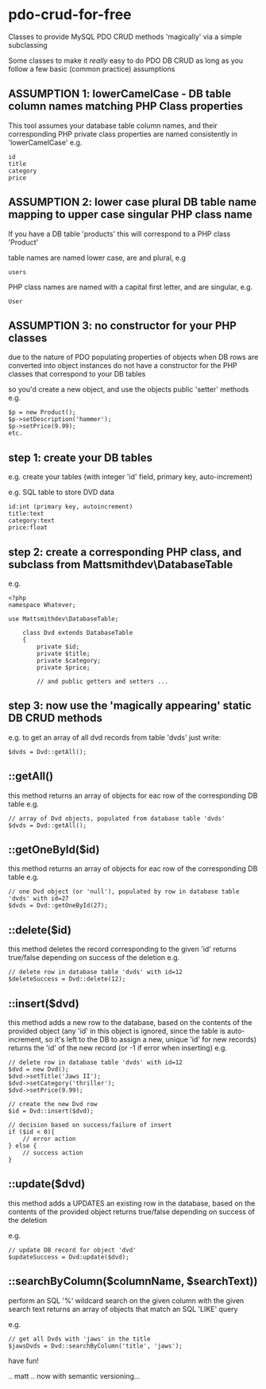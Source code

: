 # pdo-crud-for-free
Classes to provide MySQL PDO CRUD methods 'magically' via a simple subclassing

Some classes to make it *really* easy to do PDO DB CRUD
as long as you follow a few basic (common practice) assumptions

## ASSUMPTION 1: lowerCamelCase - DB table column names matching PHP Class properties
This tool assumes your database table column names, and their corresponding PHP private class properties are named consistently in 'lowerCamelCase'
e.g.

    id
    title
    category
    price

## ASSUMPTION 2: lower case plural DB table name mapping to upper case singular PHP class name
If you have a DB table 'products' this will correspond to a PHP class 'Product'

table names are named lower case, are and plural, e.g 

    users

PHP class names are named with a capital first letter, and are singular, e.g. 

    User

## ASSUMPTION 3: no constructor for your PHP classes
due to the nature of PDO populating properties of objects when DB rows are converted into object instances
do not have a constructor for the PHP classes that correspond to your DB tables

so you'd create a new object, and use the objects public 'setter' methods
e.g.

    $p = new Product();
    $p->setDescription('hammer');
    $p->setPrice(9.99);
    etc.

## step 1: create your DB tables
e.g. create your tables (with integer 'id' field, primary key, auto-increment)

e.g. SQL table to store DVD data

    id:int (primary key, autoincrement)
    title:text
    category:text
    price:float

## step 2: create a corresponding PHP class, and subclass from Mattsmithdev\DatabaseTable
e.g.

    <?php
    namespace Whatever;
    
    use Mattsmithdev\DatabaseTable;
    
        class Dvd extends DatabaseTable
        {
            private $id;
            private $title;
            private $category;
            private $price;
            
            // and public getters and setters ...
            
## step 3: now use the 'magically appearing' static DB CRUD methods

e.g. to get an array of all dvd records from table 'dvds' just write:

    $dvds = Dvd::getAll();
    

## ::getAll()
this method returns an array of objects for eac row of the corresponding DB table
e.g.

    // array of Dvd objects, populated from database table 'dvds'
    $dvds = Dvd::getAll();

## ::getOneById($id)
this method returns an array of objects for eac row of the corresponding DB table
e.g.

    // one Dvd object (or 'null'), populated by row in database table 'dvds' with id=27
    $dvds = Dvd::getOneById(27);

## ::delete($id)
this method deletes the record corresponding to the given 'id'
returns true/false depending on success of the deletion
e.g.

    // delete row in database table 'dvds' with id=12
    $deleteSuccess = Dvd::delete(12);
    
## ::insert($dvd)
this method adds a new row to the database, based on the contents of the provided object
(any 'id' in this object is ignored, since the table is auto-increment, so it's left to the DB to assign a new, unique 'id' for new records)
returns the 'id' of the new record (or -1 if error when inserting)
e.g.

    // delete row in database table 'dvds' with id=12
    $dvd = new Dvd();
    $dvd->setTitle('Jaws II');
    $dvd->setCategory('thriller');
    $dvd->setPrice(9.99);
    
    // create the new Dvd row
    $id = Dvd::insert($dvd);
    
    // decision based on success/failure of insert
    if ($id < 0){
        // error action
    } else {
        // success action
    }
    
    
## ::update($dvd)
this method adds a UPDATES an existing row in the database, based on the contents of the provided object
returns true/false depending on success of the deletion

e.g.

    // update DB record for object 'dvd'
    $updateSuccess = Dvd:update($dvd);
    
            
## ::searchByColumn($columnName, $searchText))
perform an SQL '%' wildcard search on the given column with the given search text
returns an array of objects that match an SQL 'LIKE' query 

e.g.

    // get all Dvds with 'jaws' in the title
    $jawsDvds = Dvd::searchByColumn('title', 'jaws');


have fun!

.. matt ..
now with semantic versioning...

